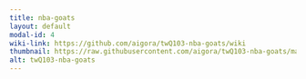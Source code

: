 ```yaml
---
title: nba-goats
layout: default
modal-id: 4
wiki-link: https://github.com/aigora/twQ103-nba-goats/wiki
thumbnail: https://raw.githubusercontent.com/aigora/twQ103-nba-goats/master/logo.png
alt: twQ103-nba-goats
---
```

